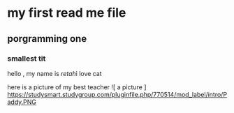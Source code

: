 # my first read me file
## porgramming one 
### smallest tit

hello , my name is *retah*i love cat

here is a picture of my best teacher
![ a picture ]
https://studysmart.studygroup.com/pluginfile.php/770514/mod_label/intro/Paddy.PNG
